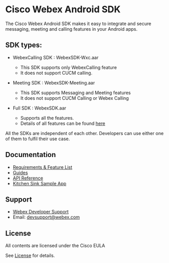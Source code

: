 # Cisco Webex Android SDK

The Cisco Webex Android SDK makes it easy to integrate and secure messaging, meeting and calling features in your Android apps.

## SDK types: 

- WebexCalling SDK : WebexSDK-Wxc.aar
  - This SDK supports only WebexCalling feature
  - It does not support CUCM calling.

- Meeting SDK : WebexSDK-Meeting.aar
    - This SDK supports Messaging and Meeting features
    - It does not support CUCM Calling or Webex Calling

- Full SDK : WebexSDK.aar
    - Supports all the features.
    - Details of all features can be found [here](https://developer.webex.com/docs/sdks/android)

All the SDKs are independent of each other. Developers can use either one of them to fulfil their use case.

## Documentation
- [Requirements & Feature List](https://developer.webex.com/docs/sdks/android)
- [Guides](https://github.com/webex/webex-android-sdk/wiki)
- [API Reference](https://webex.github.io/webex-android-sdk/)
- [Kitchen Sink Sample App](https://github.com/webex/webex-android-sdk-example)

## Support
- [Webex Developer Support ](https://developer.webex.com/support)
- Email: devsupport@webex.com

## License

All contents are licensed under the Cisco EULA

See [License](LICENSE) for details.
